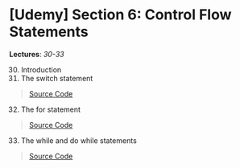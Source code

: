 # [Udemy] Section 6: Control Flow Statements

__Lectures__: *30-33*

30. Introduction
31. The switch statement
>   [Source Code](30-31-The_switch_statement)
32. The for statement
>   [Source Code](32-The_for_Statement)
33. The while and do while statements
>   [Source Code](33-The_while_and_do_while_statements)